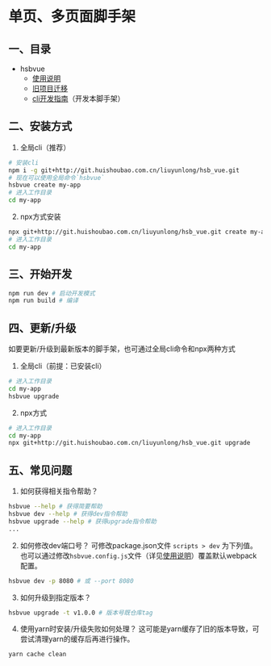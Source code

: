 # 单页、多页面脚手架

## 一、目录

* hsbvue
  * [使用说明](docs/USER.md)
  * [旧项目迁移](docs/MIGRATE.md)
  * [cli开发指南](docs/DEVELOPER.md)（开发本脚手架）



## 二、安装方式

1. 全局cli（推荐）
```bash
# 安装cli
npm i -g git+http://git.huishoubao.com.cn/liuyunlong/hsb_vue.git
# 现在可以使用全局命令`hsbvue`
hsbvue create my-app
# 进入工作目录
cd my-app
```

 

2. npx方式安装
```bash
npx git+http://git.huishoubao.com.cn/liuyunlong/hsb_vue.git create my-app
# 进入工作目录
cd my-app
```



## 三、开始开发

```bash
npm run dev # 启动开发模式
npm run build # 编译
```



## 四、更新/升级

如要更新/升级到最新版本的脚手架，也可通过全局cli命令和npx两种方式

1. 全局cli（前提：已安装cli）
```bash
# 进入工作目录
cd my-app
hsbvue upgrade
```

 

2. npx方式
```bash
# 进入工作目录
cd my-app
npx git+http://git.huishoubao.com.cn/liuyunlong/hsb_vue.git upgrade
```



## 五、常见问题

1. 如何获得相关指令帮助？
```bash
hsbvue --help # 获得简要帮助
hsbvue dev --help # 获得dev指令帮助
hsbvue upgrade --help # 获得upgrade指令帮助
...
```

 

2. 如何修改dev端口号？
可修改package.json文件 `scripts > dev` 为下列值。也可以通过修改`hsbvue.config.js`文件（详见[使用说明](docs/USER.md)）覆盖默认webpack配置。
```bash
hsbvue dev -p 8080 # 或 --port 8080
```

 

3. 如何升级到指定版本？
```bash
hsbvue upgrade -t v1.0.0 # 版本号既仓库tag
```



4. 使用yarn时安装/升级失败如何处理？
这可能是yarn缓存了旧的版本导致，可尝试清理yarn的缓存后再进行操作。
```bash
yarn cache clean
```



